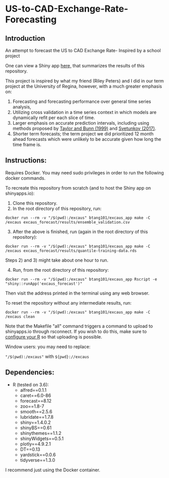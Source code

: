 # US-to-CAD-Exchange-Rate-Forecasting

## Introduction

An attempt to forecast the US to CAD Exchange Rate- Inspired by a school project

One can view a Shiny app [here,](https://braydentang1.shinyapps.io/excaus_forecast/) that summarizes the results of this repository.

This project is inspired by what my friend (Riley Peters) and I did in our term project at the University of Regina, however, with a much greater emphasis on:

1) Forecasting and forecasting performance over general time series analysis,
2) Utilizing cross validation in a time series context in which models are dynamically refit per each slice of time.
3) Larger emphasis on accurate prediction intervals, including using methods proposed by [Taylor and Bunn (1999)](https://www.jstor.org/stable/2634872?seq=1) and [Svetunkov (2017)](https://forecasting.svetunkov.ru/en/2017/06/11/smooth-package-for-r-prediction-intervals/).
4) Shorter term forecasts; the term project we did prioritized 12 month ahead forecasts which were unlikely to be accurate given how long the time frame is.

## Instructions:

Requires Docker. You may need sudo privileges in order to run the following docker commands.

To recreate this repository from scratch (and to host the Shiny app on shinyapps.io):

1) Clone this repository.
2) In the root directory of this repository, run:

```docker run --rm -v "/$(pwd):/excaus" btang101/excaus_app make -C /excaus excaus_forecast/results/ensemble_validation.csv```

3) After the above is finished, run (again in the root directory of this repository):

```docker run --rm -v "/$(pwd):/excaus" btang101/excaus_app make -C /excaus excaus_forecast/results/quantile-training-data.rds```

Steps 2) and 3) might take about one hour to run.

4) Run, from the root directory of this repository:

```docker run --rm -v "/$(pwd):/excaus" btang101/excaus_app Rscript -e "shiny::runApp('excaus_forecast')"```

Then visit the address printed in the terminal using any web browser. 

To reset the repository without any intermediate results, run:

```docker run --rm -v "/$(pwd):/excaus" btang101/excaus_app make -C /excaus clean```

Note that the Makefile "all" command triggers a command to upload to shinyapps.io through rsconnect. If you wish to do this, make sure to [configure your R](https://shiny.rstudio.com/articles/shinyapps.html) so that uploading is possible. 

Window users: you may need to replace:

```"/$(pwd):/excaus"``` with ```${pwd}://excaus```

## Dependencies:

- R (tested on 3.6):
	- alfred==0.1.1
	- caret==6.0-86
	- forecast==8.12
	- zoo==1.8-7
	- smooth==2.5.6
	- lubridate==1.7.8
	- shiny==1.4.0.2
	- shinyBS==0.61
	- shinythemes==1.1.2
	- shinyWidgets==0.5.1
	- plotly==4.9.2.1
	- DT==0.13
	- yardstick==0.0.6
	- tidyverse==1.3.0
	
I recommend just using the Docker container.



		